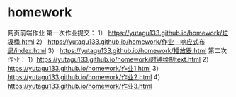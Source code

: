 # homework
网页前端作业
第一次作业提交：
1） https://yutagu133.github.io/homework/垃圾桶.html
2） https://yutagu133.github.io/homework/作业—响应式布局/index.html
3） https://yutagu133.github.io/homework/播放器.html
第二次作业：
1）https://yutagu133.github.io/homework/时钟绘制text.html
2）https://yutagu133.github.io/homework/作业1.html
3）https://yutagu133.github.io/homework/作业2.html
4）https://yutagu133.github.io/homework/作业3.html
